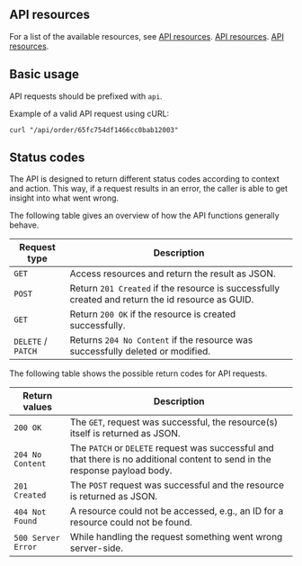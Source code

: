 ## API resources

For a list of the available resources, see
[API resources](api_resources.md).
[API resources](api_resources.md).
[API resources](api_resources.md).

## Basic usage

API requests should be prefixed with `api`.

Example of a valid API request using cURL:

```shell
curl "/api/order/65fc754df1466cc0bab12003"
```

## Status codes

The API is designed to return different status codes according to context and
action. This way, if a request results in an error, the caller is able to get
insight into what went wrong.

The following table gives an overview of how the API functions generally behave.

| Request type | Description |
| ------------ | ----------- |
| `GET`   | Access resources and return the result as JSON. |
| `POST`  | Return `201 Created` if the resource is successfully created and return the id resource as GUID. |
| `GET`  | Return `200 OK` if the resource is created successfully.  |
| `DELETE` / `PATCH` | Returns `204 No Content` if the resource was successfully deleted or modified. |

The following table shows the possible return codes for API requests.

| Return values | Description |
| ------------- | ----------- |
| `200 OK` | The `GET`, request was successful, the resource(s) itself is returned as JSON. |
| `204 No Content` | The `PATCH` or `DELETE` request was successful and that there is no additional content to send in the response payload body. |
| `201 Created` | The `POST` request was successful and the resource is returned as JSON. |
| `404 Not Found` | A resource could not be accessed, e.g., an ID for a resource could not be found. |
| `500 Server Error` | While handling the request something went wrong server-side. |

